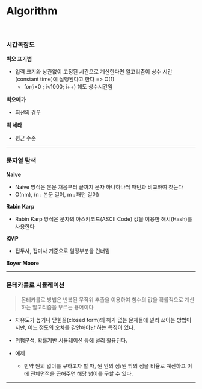 # Algorithm

<br>

### 시간복잡도

**빅오 표기법**

* 입력 크기와 상관없이 고정된 시간으로 계산한다면 알고리즘이 상수 시간(constant time)에 실행된다고 한다 => O(1)
  * for(i=0 ; i<1000; i++) 해도 상수시간임

**빅오메가**

* 최선의 경우

**빅 세타**

* 평균 수준

---

### 문자열 탐색

**Naive**

* Naive 방식은 본문 처음부터 끝까지 문자 하나하나씩 패턴과 비교하여 찾는다
* O(nm), (n : 본문 길이, m : 패턴 길이)

**Rabin Karp**

* Rabin Karp 방식은 문자의 아스키코드(ASCII Code) 값을 이용한 해시(Hash)를 사용한다

**KMP**

* 접두사, 접미사 기준으로 일정부분을 건너뜀

**Boyer Moore**

---

### 몬테카를로 시뮬레이션

> 몬테카를로 방법은 반복된 무작위 추출을 이용하여 함수의 값을 확률적으로 계산하는 알고리즘을 부르는 용어이다

* 자유도가 높거나 닫힌꼴(closed form)의 해가 없는 문제들에 널리 쓰이는 방법이지만, 어느 정도의 오차를 감안해야만 하는 특징이 있다.

* 위험분석, 확률기반 시뮬레이션 등에 널리 활용된다.
* 예제
  * 만약 원의 넓이를 구하고자 할 때, 원 안의 점/원 밖의 점을 비율로 계산하고 이에 전체면적을 곱해주면 해당 넓이를 구할 수 있다.

---

